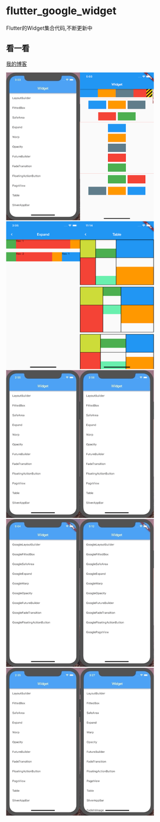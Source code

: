 # flutter_google_widget

Flutter的Widget集合代码,不断更新中

## 看一看

[我的博客](http://flutterliker.com)


<img src="https://raw.githubusercontent.com/dlgchg/flutter_google_widgets/master/screenshots/opacity.gif"  width="200" height="400"><img src="https://raw.githubusercontent.com/dlgchg/flutter_google_widgets/master/screenshots/warp_1.png"   width="200" height="400"><img src="https://raw.githubusercontent.com/dlgchg/flutter_google_widgets/master/screenshots/expanded_1.png"  width="200" height="400"><img src="https://raw.githubusercontent.com/dlgchg/flutter_google_widgets/master/screenshots/table_1.png"  width="200" height="400">
<img src="https://raw.githubusercontent.com/dlgchg/flutter_google_widgets/master/screenshots/futurebuilder.gif" width="200" height="400"><img src="https://raw.githubusercontent.com/dlgchg/flutter_google_widgets/master/screenshots/fadetranstion.gif" width="200" height="400"><img src="https://raw.githubusercontent.com/dlgchg/flutter_google_widgets/master/screenshots/floatingactionbutton.gif" width="200" height="400"><img src="https://raw.githubusercontent.com/dlgchg/flutter_google_widgets/master/screenshots/pageview.gif"   width="200" height="400"> 
<img src="https://raw.githubusercontent.com/dlgchg/flutter_google_widgets/master/screenshots/sliverappbar.gif"   width="200" height="400"><img src="https://raw.githubusercontent.com/dlgchg/flutter_google_widgets/master/screenshots/fadeinimage.gif"   width="200" height="400">
